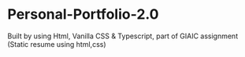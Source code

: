 # Personal-Portfolio-2.0
Built by using Html, Vanilla CSS & Typescript, part of GIAIC assignment (Static resume using html,css)

